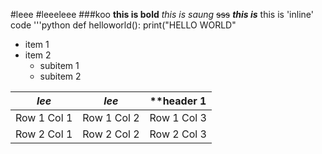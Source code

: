 #leee
#leeeleee
###koo
**this is bold**
_this is saung_
~~sss~~
***this is***
this is 'inline' code
'''python
def helloworld():
  print("HELLO WORLD"
- item 1
- item 2
    - subitem 1
    - subitem 2
 




| ***lee***  | _lee_  | **header 1 |
|-----------|-----------|-----------|
| Row 1 Col 1 | Row 1 Col 2 | Row 1 Col 3 |
| Row 2 Col 1 | Row 2 Col 2 | Row 2 Col 3 |

